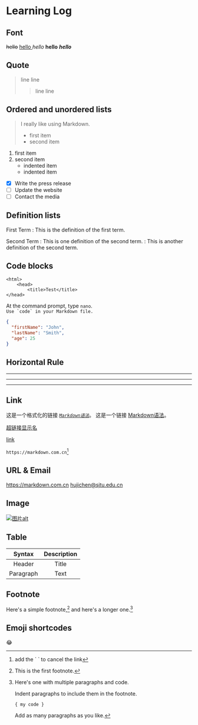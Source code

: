 # Learning Log

## Font
~~hello~~
<u> hello </u>
*hello*
**hello**
***hello***

## Quote
>line
>line
>>line
>line

## Ordered and unordered lists

>I really like using Markdown.
>
> - first item
> - second item

1. first item
2. second item
    - indented item
    - indented item

- [x] Write the press release
- [ ] Update the website
- [ ] Contact the media

## Definition lists
First Term
: This is the definition of the first term.

Second Term
: This is one definition of the second term.
: This is another definition of the second term.

## Code blocks
    <html>  
        <head>
            <title>Test</title>
    </head>

At the command prompt, type `nano`.  
``Use `code` in your Markdown file.``

```json
{
  "firstName": "John",
  "lastName": "Smith",
  "age": 25
}
```

## Horizontal Rule

***

---

___

## Link
这是一个格式化的链接 *[`Markdown语法`](https://markdown.com.cn "markdown")*。
这是一个链接 [Markdown语法](https://markdown.com.cn "markdown")。

[超链接显示名](超链接地址 "超链接title")

[link][1]

[1]: https://markdown.com.cn

`https://markdown.com.cn`[^1]

## URL & Email
<https://markdown.com.cn>
<hujichen@sjtu.edu.cn>


## Image
[![图片alt](图片链接 "图片title")](https://markdown.com.cn)

## Table
| Syntax      | Description |
| :---------: | :---------: |
| Header      | Title       |
| Paragraph   | Text        |

## Footnote
Here's a simple footnote,[^2] and here's a longer one.[^3]

[^1]: add the \` \` to cancel the link
[^2]: This is the first footnote.

[^3]: Here's one with multiple paragraphs and code.

    Indent paragraphs to include them in the footnote.

    `{ my code }`

    Add as many paragraphs as you like.

## Emoji shortcodes
:joy:

